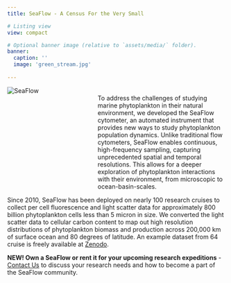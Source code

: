 ```yaml
---
title: SeaFlow - A Census For the Very Small

# Listing view
view: compact

# Optional banner image (relative to `assets/media/` folder).
banner:
  caption: ''
  image: 'green_stream.jpg'
  
---
```

<div style="display: flex;">
  <div style="width: 400%; margin-right: 30px"> 
    <img src="Avatar.png" alt="SeaFlow"> 
  </div>
  <div>
  <br>
    To address the challenges of studying marine phytoplankton in their natural environment, we developed the SeaFlow cytometer, an automated instrument that provides new ways to study phytoplankton population dynamics. Unlike traditional flow cytometers, SeaFlow enables continuous, high-frequency sampling, capturing unprecedented spatial and temporal resolutions. This allows for a deeper exploration of phytoplankton interactions with their environment, from microscopic to ocean-basin-scales.
  </div>
</div>

Since 2010, SeaFlow has been deployed on nearly 100 research cruises to collect per cell fluorescence and light scatter data for approximately 800 billion phytoplankton cells less than 5 micron in size. We converted the light scatter data to cellular carbon content to map out high resolution distributions of phytoplankton biomass and production across 200,000 km of surface ocean and 80 degrees of latitude.  An example dataset from 64 cruise is freely available at [Zenodo](https://doi.org/10.5281/zenodo.2678021).

**NEW! Own a SeaFlow or rent it for your upcoming research expeditions** - [Contact Us](mailto:ribalet@uw.edu) to discuss your research needs and how to become a part of the SeaFlow community.

<br>